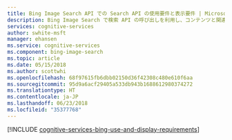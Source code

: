 ```yaml
---
title: Bing Image Search API での Search API の使用要件と表示要件 | Microsoft Docs
description: Bing Image Search で検索 API の呼び出しを利用し、コンテンツと関連情報の実装を変更します。
services: cognitive-services
author: swhite-msft
manager: ehansen
ms.service: cognitive-services
ms.component: bing-image-search
ms.topic: article
ms.date: 05/15/2018
ms.author: scottwhi
ms.openlocfilehash: 68f97615fb6dbb02150d36f42308c480e610f6aa
ms.sourcegitcommit: 95d9a6acf29405a533db943b1688612980374272
ms.translationtype: HT
ms.contentlocale: ja-JP
ms.lasthandoff: 06/23/2018
ms.locfileid: "35377768"
---
```

[!INCLUDE [cognitive-services-bing-use-and-display-requirements](../../../includes/cognitive-services-bing-use-and-display-requirements.md)]